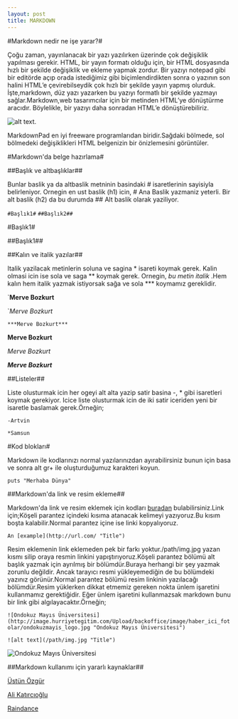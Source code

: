 ```yaml
---
layout: post
title: MARKDOWN
---
```


#Markdown nedir ne işe yarar?#


Çoğu zaman, yayınlanacak bir yazı yazılırken üzerinde çok değişiklik yapılması gerekir. HTML, bir yayın formatı olduğu için, bir HTML dosyasında hızlı bir şekilde değişiklik ve ekleme yapmak zordur. Bir yazıyı notepad gibi bir editörde açıp orada istediğimiz gibi biçimlendirdikten sonra o yazının son halini HTML’e çevirebilseydik çok hızlı bir şekilde yayın yapmış olurduk. İşte,markdown, düz yazı yazarken bu yazıyı formatlı bir şekilde yazmayı sağlar.Markdown,web tasarımcılar için bir metinden  HTML’ye dönüştürme aracıdır. Böylelikle, bir yazıyı daha sonradan HTML’e dönüştürebiliriz.

![alt text](http://www.bilgisayarkurdu.com/wp-content/uploads/2011/12/MarkdownPad1.jpg "Markdownpad").

MarkdownPad en iyi freeware programlarıdan biridir.Sağdaki bölmede, sol bölmedeki değişiklikleri HTML belgenizin bir önizlemesini görüntüler.

#Markdown'da belge hazırlama#

##Başlık ve altbaşlıklar##

Bunlar baslik ya da altbaslik metninin basindaki # isaretlerinin sayisiyla belirleniyor. Ornegin en ust baslik (h1) icin, # Ana Baslik yazmaniz yeterli. Bir alt baslik (h2) da bu durumda ## Alt baslik olarak yaziliyor.

`#Başlık1#`
`##Başlık2##`

#Başlık1#

##Başlık1##

##Kalın ve italik yazılar##

Italik yazilacak metinlerin soluna ve sagina * isareti koymak gerek. Kalin olmasi icin ise sola ve saga ** koymak gerek. Ornegin, *bu metin italik* .Hem kalın hem italik yazmak istiyorsak sağa ve sola *** koymamız gereklidir.

`**Merve Bozkurt**

`*Merve Bozkurt*

`***Merve Bozkurt***`

**Merve Bozkurt**

*Merve Bozkurt*

***Merve Bozkurt***



##Listeler##

Liste olusturmak icin her ogeyi alt alta yazip satir basina -, * gibi isaretleri koymak gerekiyor. Icice liste olusturmak icin de iki satir iceriden yeni bir isaretle baslamak gerek.Örneğin;

`-Artvin`

  `*Samsun`

#Kod blokları#

Markdown ile kodlarınızı normal yazılarınızdan ayırabilirsiniz bunun için basa ve sonra alt gr+ ile oluşturduğumuz karakteri koyun.

`puts "Merhaba Dünya"`

##Markdown'da link ve resim ekleme##

Markdown'da link ve resim eklemek için kodları [buradan](http://www.raindance.co.nz/markdown/demo.lsd/ "Title") bulabilirsiniz.Link için;Köşeli parantez içindeki kısıma atanacak kelimeyi yazıyoruz.Bu kısım boşta kalabilir.Normal parantez içine ise linki kopyalıyoruz.

`An [example](http://url.com/ "Title")`

Resim eklemenin link eklemeden pek bir farkı yoktur./path/img.jpg yazan kısmı silip oraya resmin linkini yapıştırıyoruz.Köşeli parantez bölümü alt başlık yazmak için ayrılmış bir bölümdür.Buraya herhangi bir şey yazmak zorunlu değildir. Ancak tarayıcı resmi yükleyemediğin de bu bölümdeki yazınız görünür.Normal parantez bölümü resim linkinin yazılacağı bölümdür.Resim yüklerken dikkat etmemiz gereken nokta ünlem işaretini kullanmamız gerektiğidir. Eğer ünlem işaretini kullanmazsak markdown bunu bir link gibi algılayacaktır.Örneğin;

`![Ondokuz Mayıs Üniversitesi](http://image.hurriyetegitim.com/Upload/backoffice/image/haber_ici_fotolar/ondokuzmayis_logo.jpg "Ondokuz Mayıs Üniversitesi")`

`![alt text](/path/img.jpg "Title")`

![Ondokuz Mayıs Üniversitesi](http://image.hurriyetegitim.com/Upload/backoffice/image/haber_ici_fotolar/ondokuzmayis_logo.jpg "Ondokuz Mayıs Üniversitesi")

##Markdown kullanımı için yararlı kaynaklar##

[Üstün Özgür](http://ustunozgur.blogspot.com/2009/03/hafif-siklet-isaretleme-dilleri.html "Title")

[Ali Katırcıoğlu](http://alikatircioglu.dudupress.com/articles/markdown "Title")

[Raindance](http://www.raindance.co.nz/markdown/demo.lsd "Title")












